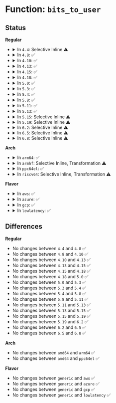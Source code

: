 # Function: <code>bits_to_user</code>

## Status
<b>Regular</b>
<ul>
<li>
<details>
<summary>In <code>4.4</code>: Selective Inline ⚠️</summary>

```c
int bits_to_user(long unsigned int *bits, unsigned int maxbit, unsigned int maxlen, void *p, int compat);
```

**Collision:** Unique Static

**Inline:** Selective

**Transformation:** False

**Instances:**

```
In drivers/input/evdev.c (ffffffff8166d250)
Location: drivers/input/evdev.c:730
Inline: True
Inline callers:
  - drivers/input/evdev.c:evdev_do_ioctl
Direct callers:
  - drivers/input/evdev.c:evdev_handle_get_val
  - drivers/input/evdev.c:evdev_do_ioctl
  - drivers/input/evdev.c:evdev_do_ioctl
```
**Symbols:**

```
ffffffff8166d250-ffffffff8166d2a0: bits_to_user (STB_LOCAL)
```
</details>
</li>
<li>
<details>
<summary>In <code>4.8</code>: ✅</summary>

```c
int bits_to_user(long unsigned int *bits, unsigned int maxbit, unsigned int maxlen, void *p, int compat);
```

**Collision:** Unique Static

**Inline:** No

**Transformation:** False

**Instances:**

```
In drivers/input/evdev.c (ffffffff816cdbd0)
Location: drivers/input/evdev.c:730
Inline: False
Direct callers:
  - drivers/input/evdev.c:evdev_do_ioctl
  - drivers/input/evdev.c:evdev_do_ioctl
  - drivers/input/evdev.c:evdev_do_ioctl
  - drivers/input/evdev.c:evdev_handle_get_val
```
**Symbols:**

```
ffffffff816cdbd0-ffffffff816cdc47: bits_to_user (STB_LOCAL)
```
</details>
</li>
<li>
<details>
<summary>In <code>4.10</code>: ✅</summary>

```c
int bits_to_user(long unsigned int *bits, unsigned int maxbit, unsigned int maxlen, void *p, int compat);
```

**Collision:** Unique Static

**Inline:** No

**Transformation:** False

**Instances:**

```
In drivers/input/evdev.c (ffffffff816fbb70)
Location: drivers/input/evdev.c:730
Inline: False
Direct callers:
  - drivers/input/evdev.c:evdev_do_ioctl
  - drivers/input/evdev.c:evdev_do_ioctl
  - drivers/input/evdev.c:evdev_do_ioctl
  - drivers/input/evdev.c:evdev_handle_get_val
```
**Symbols:**

```
ffffffff816fbb70-ffffffff816fbbe7: bits_to_user (STB_LOCAL)
```
</details>
</li>
<li>
<details>
<summary>In <code>4.13</code>: ✅</summary>

```c
int bits_to_user(long unsigned int *bits, unsigned int maxbit, unsigned int maxlen, void *p, int compat);
```

**Collision:** Unique Static

**Inline:** No

**Transformation:** False

**Instances:**

```
In drivers/input/evdev.c (ffffffff81711cb0)
Location: drivers/input/evdev.c:730
Inline: False
Direct callers:
  - drivers/input/evdev.c:evdev_do_ioctl
  - drivers/input/evdev.c:evdev_do_ioctl
  - drivers/input/evdev.c:evdev_do_ioctl
  - drivers/input/evdev.c:evdev_handle_get_val
```
**Symbols:**

```
ffffffff81711cb0-ffffffff81711d23: bits_to_user (STB_LOCAL)
```
</details>
</li>
<li>
<details>
<summary>In <code>4.15</code>: ✅</summary>

```c
int bits_to_user(long unsigned int *bits, unsigned int maxbit, unsigned int maxlen, void *p, int compat);
```

**Collision:** Unique Static

**Inline:** No

**Transformation:** False

**Instances:**

```
In drivers/input/evdev.c (ffffffff81782ee0)
Location: drivers/input/evdev.c:730
Inline: False
Direct callers:
  - drivers/input/evdev.c:evdev_do_ioctl
  - drivers/input/evdev.c:evdev_do_ioctl
  - drivers/input/evdev.c:evdev_do_ioctl
  - drivers/input/evdev.c:evdev_handle_get_val
```
**Symbols:**

```
ffffffff81782ee0-ffffffff81782f53: bits_to_user (STB_LOCAL)
```
</details>
</li>
<li>
<details>
<summary>In <code>4.18</code>: ✅</summary>

```c
int bits_to_user(long unsigned int *bits, unsigned int maxbit, unsigned int maxlen, void *p, int compat);
```

**Collision:** Unique Static

**Inline:** No

**Transformation:** False

**Instances:**

```
In drivers/input/evdev.c (ffffffff817c4020)
Location: drivers/input/evdev.c:736
Inline: False
Direct callers:
  - drivers/input/evdev.c:evdev_do_ioctl
  - drivers/input/evdev.c:evdev_do_ioctl
  - drivers/input/evdev.c:evdev_do_ioctl
  - drivers/input/evdev.c:evdev_handle_get_val
```
**Symbols:**

```
ffffffff817c4020-ffffffff817c4093: bits_to_user (STB_LOCAL)
```
</details>
</li>
<li>
<details>
<summary>In <code>5.0</code>: ✅</summary>

```c
int bits_to_user(long unsigned int *bits, unsigned int maxbit, unsigned int maxlen, void *p, int compat);
```

**Collision:** Unique Static

**Inline:** No

**Transformation:** False

**Instances:**

```
In drivers/input/evdev.c (ffffffff817eb5a0)
Location: drivers/input/evdev.c:737
Inline: False
Direct callers:
  - drivers/input/evdev.c:evdev_do_ioctl
  - drivers/input/evdev.c:evdev_do_ioctl
  - drivers/input/evdev.c:evdev_do_ioctl
  - drivers/input/evdev.c:evdev_handle_get_val
```
**Symbols:**

```
ffffffff817eb5a0-ffffffff817eb613: bits_to_user (STB_LOCAL)
```
</details>
</li>
<li>
<details>
<summary>In <code>5.3</code>: ✅</summary>

```c
int bits_to_user(long unsigned int *bits, unsigned int maxbit, unsigned int maxlen, void *p, int compat);
```

**Collision:** Unique Static

**Inline:** No

**Transformation:** False

**Instances:**

```
In drivers/input/evdev.c (ffffffff8182c110)
Location: drivers/input/evdev.c:733
Inline: False
Direct callers:
  - drivers/input/evdev.c:evdev_do_ioctl
  - drivers/input/evdev.c:evdev_do_ioctl
  - drivers/input/evdev.c:evdev_do_ioctl
  - drivers/input/evdev.c:evdev_handle_get_val
```
**Symbols:**

```
ffffffff8182c110-ffffffff8182c18c: bits_to_user (STB_LOCAL)
```
</details>
</li>
<li>
<details>
<summary>In <code>5.4</code>: ✅</summary>

```c
int bits_to_user(long unsigned int *bits, unsigned int maxbit, unsigned int maxlen, void *p, int compat);
```

**Collision:** Unique Static

**Inline:** No

**Transformation:** False

**Instances:**

```
In drivers/input/evdev.c (ffffffff8185d530)
Location: drivers/input/evdev.c:711
Inline: False
Direct callers:
  - drivers/input/evdev.c:evdev_do_ioctl
  - drivers/input/evdev.c:evdev_do_ioctl
  - drivers/input/evdev.c:evdev_do_ioctl
  - drivers/input/evdev.c:evdev_handle_get_val
```
**Symbols:**

```
ffffffff8185d530-ffffffff8185d5ac: bits_to_user (STB_LOCAL)
```
</details>
</li>
<li>
<details>
<summary>In <code>5.8</code>: ✅</summary>

```c
int bits_to_user(long unsigned int *bits, unsigned int maxbit, unsigned int maxlen, void *p, int compat);
```

**Collision:** Unique Static

**Inline:** No

**Transformation:** False

**Instances:**

```
In drivers/input/evdev.c (ffffffff8192fef0)
Location: drivers/input/evdev.c:702
Inline: False
Direct callers:
  - drivers/input/evdev.c:evdev_do_ioctl
  - drivers/input/evdev.c:evdev_do_ioctl
  - drivers/input/evdev.c:evdev_do_ioctl
  - drivers/input/evdev.c:evdev_handle_get_val
```
**Symbols:**

```
ffffffff8192fef0-ffffffff8192ff6c: bits_to_user (STB_LOCAL)
```
</details>
</li>
<li>
<details>
<summary>In <code>5.11</code>: ✅</summary>

```c
int bits_to_user(long unsigned int *bits, unsigned int maxbit, unsigned int maxlen, void *p, int compat);
```

**Collision:** Unique Static

**Inline:** No

**Transformation:** False

**Instances:**

```
In drivers/input/evdev.c (ffffffff819371b0)
Location: drivers/input/evdev.c:702
Inline: False
Direct callers:
  - drivers/input/evdev.c:evdev_do_ioctl
  - drivers/input/evdev.c:evdev_do_ioctl
  - drivers/input/evdev.c:evdev_do_ioctl
  - drivers/input/evdev.c:evdev_handle_get_val
```
**Symbols:**

```
ffffffff819371b0-ffffffff8193722c: bits_to_user (STB_LOCAL)
```
</details>
</li>
<li>
<details>
<summary>In <code>5.13</code>: ✅</summary>

```c
int bits_to_user(long unsigned int *bits, unsigned int maxbit, unsigned int maxlen, void *p, int compat);
```

**Collision:** Unique Static

**Inline:** No

**Transformation:** False

**Instances:**

```
In drivers/input/evdev.c (ffffffff8191a6b0)
Location: drivers/input/evdev.c:702
Inline: False
Direct callers:
  - drivers/input/evdev.c:evdev_do_ioctl
  - drivers/input/evdev.c:evdev_do_ioctl
  - drivers/input/evdev.c:evdev_do_ioctl
  - drivers/input/evdev.c:evdev_handle_get_val
```
**Symbols:**

```
ffffffff8191a6b0-ffffffff8191a72c: bits_to_user (STB_LOCAL)
```
</details>
</li>
<li>
<details>
<summary>In <code>5.15</code>: Selective Inline ⚠️</summary>

```c
int bits_to_user(long unsigned int *bits, unsigned int maxbit, unsigned int maxlen, void *p, int compat);
```

**Collision:** Unique Static

**Inline:** Selective

**Transformation:** False

**Instances:**

```
In drivers/input/evdev.c (ffffffff819be3a8)
Location: drivers/input/evdev.c:702
Inline: True
Inline callers:
  - drivers/input/evdev.c:evdev_do_ioctl
Direct callers:
  - drivers/input/evdev.c:evdev_do_ioctl
  - drivers/input/evdev.c:evdev_do_ioctl
  - drivers/input/evdev.c:evdev_handle_get_val
```
**Symbols:**

```
ffffffff819bc950-ffffffff819bc9cc: bits_to_user (STB_LOCAL)
```
</details>
</li>
<li>
<details>
<summary>In <code>5.19</code>: Selective Inline ⚠️</summary>

```c
int bits_to_user(long unsigned int *bits, unsigned int maxbit, unsigned int maxlen, void *p, int compat);
```

**Collision:** Unique Static

**Inline:** Selective

**Transformation:** False

**Instances:**

```
In drivers/input/evdev.c (ffffffff81b1e6ac)
Location: drivers/input/evdev.c:702
Inline: True
Inline callers:
  - drivers/input/evdev.c:evdev_do_ioctl
Direct callers:
  - drivers/input/evdev.c:evdev_do_ioctl
  - drivers/input/evdev.c:evdev_do_ioctl
  - drivers/input/evdev.c:evdev_handle_get_val
```
**Symbols:**

```
ffffffff81b1d7c0-ffffffff81b1d842: bits_to_user (STB_LOCAL)
```
</details>
</li>
<li>
<details>
<summary>In <code>6.2</code>: Selective Inline ⚠️</summary>

```c
int bits_to_user(long unsigned int *bits, unsigned int maxbit, unsigned int maxlen, void *p, int compat);
```

**Collision:** Unique Static

**Inline:** Selective

**Transformation:** False

**Instances:**

```
In drivers/input/evdev.c (ffffffff81cb07b1)
Location: drivers/input/evdev.c:702
Inline: True
Inline callers:
  - drivers/input/evdev.c:evdev_do_ioctl
Direct callers:
  - drivers/input/evdev.c:evdev_do_ioctl
  - drivers/input/evdev.c:evdev_get_mask
  - drivers/input/evdev.c:evdev_handle_get_val
```
**Symbols:**

```
ffffffff81caf7c0-ffffffff81caf842: bits_to_user (STB_LOCAL)
```
</details>
</li>
<li>
<details>
<summary>In <code>6.5</code>: Selective Inline ⚠️</summary>

```c
int bits_to_user(long unsigned int *bits, unsigned int maxbit, unsigned int maxlen, void *p, int compat);
```

**Collision:** Unique Static

**Inline:** Selective

**Transformation:** False

**Instances:**

```
In drivers/input/evdev.c (ffffffff81d17d8a)
Location: drivers/input/evdev.c:702
Inline: True
Inline callers:
  - drivers/input/evdev.c:evdev_do_ioctl
Direct callers:
  - drivers/input/evdev.c:evdev_do_ioctl
  - drivers/input/evdev.c:evdev_get_mask
  - drivers/input/evdev.c:evdev_handle_get_val
```
**Symbols:**

```
ffffffff81d16dc0-ffffffff81d16e42: bits_to_user (STB_LOCAL)
```
</details>
</li>
<li>
<details>
<summary>In <code>6.8</code>: Selective Inline ⚠️</summary>

```c
int bits_to_user(long unsigned int *bits, unsigned int maxbit, unsigned int maxlen, void *p, int compat);
```

**Collision:** Unique Static

**Inline:** Selective

**Transformation:** False

**Instances:**

```
In drivers/input/evdev.c (ffffffff81dcda3a)
Location: drivers/input/evdev.c:702
Inline: True
Inline callers:
  - drivers/input/evdev.c:evdev_do_ioctl
Direct callers:
  - drivers/input/evdev.c:evdev_do_ioctl
  - drivers/input/evdev.c:evdev_get_mask
  - drivers/input/evdev.c:evdev_handle_get_val
```
**Symbols:**

```
ffffffff81dcca70-ffffffff81dccaf2: bits_to_user (STB_LOCAL)
```
</details>
</li>
</ul>
<b>Arch</b>
<ul>
<li>
<details>
<summary>In <code>arm64</code>: ✅</summary>

```c
int bits_to_user(long unsigned int *bits, unsigned int maxbit, unsigned int maxlen, void *p, int compat);
```

**Collision:** Unique Static

**Inline:** No

**Transformation:** False

**Instances:**

```
In drivers/input/evdev.c (ffff800010a9efa8)
Location: drivers/input/evdev.c:711
Inline: False
Direct callers:
  - drivers/input/evdev.c:evdev_do_ioctl
  - drivers/input/evdev.c:evdev_do_ioctl
  - drivers/input/evdev.c:evdev_do_ioctl
  - drivers/input/evdev.c:evdev_handle_get_val
```
**Symbols:**

```
ffff800010a9efa8-ffff800010a9f1b8: bits_to_user (STB_LOCAL)
```
</details>
</li>
<li>
<details>
<summary>In <code>armhf</code>: Selective Inline, Transformation ⚠️</summary>

**Collision:** Unique Static

**Inline:** Selective

**Transformation:** True

**Instances:**

```
In drivers/input/evdev.c (c0b7f390)
Location: drivers/input/evdev.c:745
Inline: True
```
**Symbols:**

```
c0b7f390-c0b7f43c: bits_to_user.constprop.0 (STB_LOCAL)
```
</details>
</li>
<li>
<details>
<summary>In <code>ppc64el</code>: ✅</summary>

```c
int bits_to_user(long unsigned int *bits, unsigned int maxbit, unsigned int maxlen, void *p, int compat);
```

**Collision:** Unique Static

**Inline:** No

**Transformation:** False

**Instances:**

```
In drivers/input/evdev.c (c000000000b7f630)
Location: drivers/input/evdev.c:711
Inline: False
Direct callers:
  - drivers/input/evdev.c:evdev_do_ioctl
  - drivers/input/evdev.c:evdev_do_ioctl
  - drivers/input/evdev.c:evdev_do_ioctl
  - drivers/input/evdev.c:evdev_handle_get_val
```
**Symbols:**

```
c000000000b7f630-c000000000b7f6e8: bits_to_user (STB_LOCAL)
```
</details>
</li>
<li>
<details>
<summary>In <code>riscv64</code>: Selective Inline, Transformation ⚠️</summary>

**Collision:** Unique Static

**Inline:** Selective

**Transformation:** True

**Instances:**

```
In drivers/input/evdev.c (ffffffe0006ae0c4)
Location: drivers/input/evdev.c:745
Inline: True
```
**Symbols:**

```
ffffffe0006ae0c4-ffffffe0006ae12e: bits_to_user.isra.0 (STB_LOCAL)
```
</details>
</li>
</ul>
<b>Flavor</b>
<ul>
<li>
<details>
<summary>In <code>aws</code>: ✅</summary>

```c
int bits_to_user(long unsigned int *bits, unsigned int maxbit, unsigned int maxlen, void *p, int compat);
```

**Collision:** Unique Static

**Inline:** No

**Transformation:** False

**Instances:**

```
In drivers/input/evdev.c (ffffffff81812540)
Location: drivers/input/evdev.c:711
Inline: False
Direct callers:
  - drivers/input/evdev.c:evdev_do_ioctl
  - drivers/input/evdev.c:evdev_do_ioctl
  - drivers/input/evdev.c:evdev_do_ioctl
  - drivers/input/evdev.c:evdev_handle_get_val
```
**Symbols:**

```
ffffffff81812540-ffffffff818125bc: bits_to_user (STB_LOCAL)
```
</details>
</li>
<li>
<details>
<summary>In <code>azure</code>: ✅</summary>

```c
int bits_to_user(long unsigned int *bits, unsigned int maxbit, unsigned int maxlen, void *p, int compat);
```

**Collision:** Unique Static

**Inline:** No

**Transformation:** False

**Instances:**

```
In drivers/input/evdev.c (ffffffff817d9c80)
Location: drivers/input/evdev.c:711
Inline: False
Direct callers:
  - drivers/input/evdev.c:evdev_do_ioctl
  - drivers/input/evdev.c:evdev_do_ioctl
  - drivers/input/evdev.c:evdev_do_ioctl
  - drivers/input/evdev.c:evdev_handle_get_val
```
**Symbols:**

```
ffffffff817d9c80-ffffffff817d9cfc: bits_to_user (STB_LOCAL)
```
</details>
</li>
<li>
<details>
<summary>In <code>gcp</code>: ✅</summary>

```c
int bits_to_user(long unsigned int *bits, unsigned int maxbit, unsigned int maxlen, void *p, int compat);
```

**Collision:** Unique Static

**Inline:** No

**Transformation:** False

**Instances:**

```
In drivers/input/evdev.c (ffffffff818516c0)
Location: drivers/input/evdev.c:711
Inline: False
Direct callers:
  - drivers/input/evdev.c:evdev_do_ioctl
  - drivers/input/evdev.c:evdev_do_ioctl
  - drivers/input/evdev.c:evdev_do_ioctl
  - drivers/input/evdev.c:evdev_handle_get_val
```
**Symbols:**

```
ffffffff818516c0-ffffffff8185173c: bits_to_user (STB_LOCAL)
```
</details>
</li>
<li>
<details>
<summary>In <code>lowlatency</code>: ✅</summary>

```c
int bits_to_user(long unsigned int *bits, unsigned int maxbit, unsigned int maxlen, void *p, int compat);
```

**Collision:** Unique Static

**Inline:** No

**Transformation:** False

**Instances:**

```
In drivers/input/evdev.c (ffffffff8186cb40)
Location: drivers/input/evdev.c:711
Inline: False
Direct callers:
  - drivers/input/evdev.c:evdev_do_ioctl
  - drivers/input/evdev.c:evdev_do_ioctl
  - drivers/input/evdev.c:evdev_do_ioctl
  - drivers/input/evdev.c:evdev_handle_get_val
```
**Symbols:**

```
ffffffff8186cb40-ffffffff8186cbbc: bits_to_user (STB_LOCAL)
```
</details>
</li>
</ul>

## Differences
<b>Regular</b>
<ul>
<li>
No changes between <code>4.4</code> and <code>4.8</code> ✅
</li>
<li>
No changes between <code>4.8</code> and <code>4.10</code> ✅
</li>
<li>
No changes between <code>4.10</code> and <code>4.13</code> ✅
</li>
<li>
No changes between <code>4.13</code> and <code>4.15</code> ✅
</li>
<li>
No changes between <code>4.15</code> and <code>4.18</code> ✅
</li>
<li>
No changes between <code>4.18</code> and <code>5.0</code> ✅
</li>
<li>
No changes between <code>5.0</code> and <code>5.3</code> ✅
</li>
<li>
No changes between <code>5.3</code> and <code>5.4</code> ✅
</li>
<li>
No changes between <code>5.4</code> and <code>5.8</code> ✅
</li>
<li>
No changes between <code>5.8</code> and <code>5.11</code> ✅
</li>
<li>
No changes between <code>5.11</code> and <code>5.13</code> ✅
</li>
<li>
No changes between <code>5.13</code> and <code>5.15</code> ✅
</li>
<li>
No changes between <code>5.15</code> and <code>5.19</code> ✅
</li>
<li>
No changes between <code>5.19</code> and <code>6.2</code> ✅
</li>
<li>
No changes between <code>6.2</code> and <code>6.5</code> ✅
</li>
<li>
No changes between <code>6.5</code> and <code>6.8</code> ✅
</li>
</ul>
<b>Arch</b>
<ul>
<li>
No changes between <code>amd64</code> and <code>arm64</code> ✅
</li>
<li>
No changes between <code>amd64</code> and <code>ppc64el</code> ✅
</li>
</ul>
<b>Flavor</b>
<ul>
<li>
No changes between <code>generic</code> and <code>aws</code> ✅
</li>
<li>
No changes between <code>generic</code> and <code>azure</code> ✅
</li>
<li>
No changes between <code>generic</code> and <code>gcp</code> ✅
</li>
<li>
No changes between <code>generic</code> and <code>lowlatency</code> ✅
</li>
</ul>
